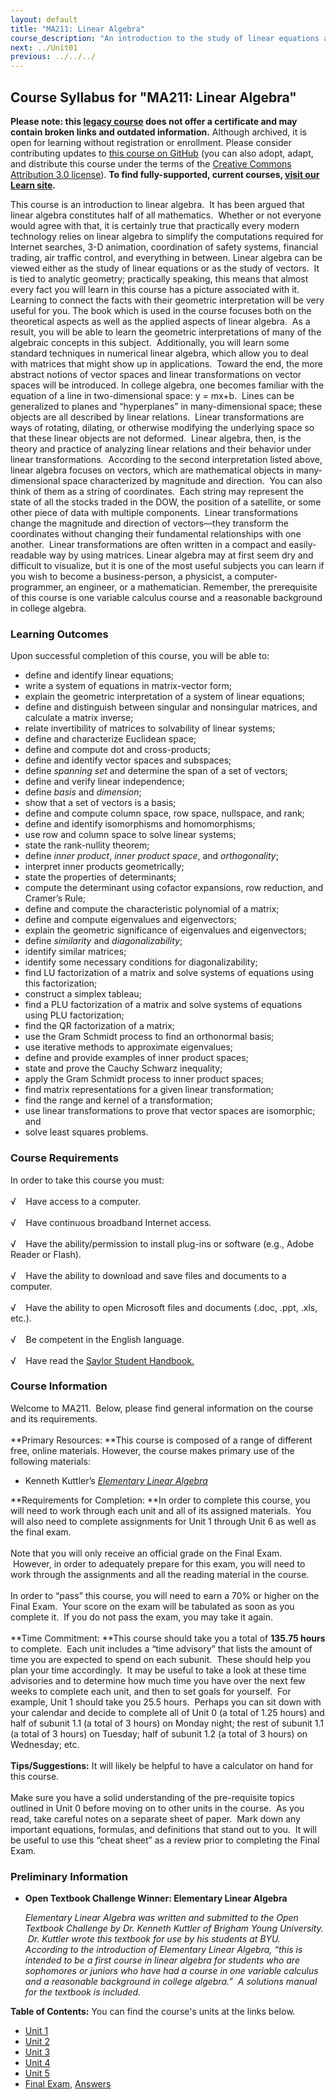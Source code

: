 ```yaml
---
layout: default
title: "MA211: Linear Algebra"
course_description: "An introduction to the study of linear equations and vectors through the theory and practice of analyzing linear relations and their behavior under linear transformations."
next: ../Unit01
previous: ../../../
---
```

Course Syllabus for "MA211: Linear Algebra"
-------------------------------------------

**Please note: this [legacy course](https://sayloracademy.zendesk.com/hc/en-us/articles/206089967) does not offer a certificate and may contain 
broken links and outdated information.** Although archived, it is open 
for learning without registration or enrollment. Please consider contributing 
updates to [this course on GitHub](https://github.com/saylordotorg/course_ma211) 
(you can also adopt, adapt, and distribute this course under the terms of 
the [Creative Commons Attribution 3.0 license](http://creativecommons.org/licenses/by/3.0/)). **To find fully-supported, current courses, [visit our 
Learn site](https://learn.saylor.org).**

This course is an introduction to linear algebra.  It has been argued
that linear algebra constitutes half of all mathematics.  Whether or not
everyone would agree with that, it is certainly true that practically
every modern technology relies on linear algebra to simplify the
computations required for Internet searches, 3-D animation, coordination
of safety systems, financial trading, air traffic control, and
everything in between. Linear algebra can be viewed either as the study
of linear equations or as the study of vectors.  It is tied to analytic
geometry; practically speaking, this means that almost every fact you
will learn in this course has a picture associated with it.  Learning to
connect the facts with their geometric interpretation will be very
useful for you. The book which is used in the course focuses both on the
theoretical aspects as well as the applied aspects of linear algebra. 
As a result, you will be able to learn the geometric interpretations of
many of the algebraic concepts in this subject.  Additionally, you will
learn some standard techniques in numerical linear algebra, which allow
you to deal with matrices that might show up in applications.  Toward
the end, the more abstract notions of vector spaces and linear
transformations on vector spaces will be introduced. In college algebra,
one becomes familiar with the equation of a line in two-dimensional
space: y = mx+b.  Lines can be generalized to planes and “hyperplanes”
in many-dimensional space; these objects are all described by linear
relations.  Linear transformations are ways of rotating, dilating, or
otherwise modifying the underlying space so that these linear objects
are not deformed.  Linear algebra, then, is the theory and practice of
analyzing linear relations and their behavior under linear
transformations.  According to the second interpretation listed above,
linear algebra focuses on vectors, which are mathematical objects in
many-dimensional space characterized by magnitude and direction.  You
can also think of them as a string of coordinates.  Each string may
represent the state of all the stocks traded in the DOW, the position of
a satellite, or some other piece of data with multiple components. 
Linear transformations change the magnitude and direction of
vectors—they transform the coordinates without changing their
fundamental relationships with one another.  Linear transformations are
often written in a compact and easily-readable way by using matrices.
Linear algebra may at first seem dry and difficult to visualize, but it
is one of the most useful subjects you can learn if you wish to become a
business-person, a physicist, a computer-programmer, an engineer, or a
mathematician. Remember, the prerequisite of this course is one variable
calculus course and a reasonable background in college algebra.

### Learning Outcomes

Upon successful completion of this course, you will be able to:  

-   define and identify linear equations;
-   write a system of equations in matrix-vector form;
-   explain the geometric interpretation of a system of linear
    equations;
-   define and distinguish between singular and nonsingular matrices,
    and calculate a matrix inverse;
-   relate invertibility of matrices to solvability of linear systems;
-   define and characterize Euclidean space;
-   define and compute dot and cross-products;
-   define and identify vector spaces and subspaces;
-   define *spanning set* and determine the span of a set of vectors;
-   define and verify linear independence;
-   define *basis* and *dimension*;
-   show that a set of vectors is a basis;
-   define and compute column space, row space, nullspace, and rank;
-   define and identify isomorphisms and homomorphisms;
-   use row and column space to solve linear systems;
-   state the rank-nullity theorem;
-   define *inner product*, *inner product space*, and *orthogonality*;
-   interpret inner products geometrically;
-   state the properties of determinants;
-   compute the determinant using cofactor expansions, row reduction,
    and Cramer’s Rule;
-   define and compute the characteristic polynomial of a matrix;
-   define and compute eigenvalues and eigenvectors;
-   explain the geometric significance of eigenvalues and eigenvectors;
-   define *similarity* and *diagonalizability*;
-   identify similar matrices;
-   identify some necessary conditions for diagonalizability;
-   find LU factorization of a matrix and solve systems of equations
    using this factorization;
-   construct a simplex tableau;
-   find a PLU factorization of a matrix and solve systems of equations
    using PLU factorization;
-   find the QR factorization of a matrix;
-   use the Gram Schmidt process to find an orthonormal basis;
-   use iterative methods to approximate eigenvalues;
-   define and provide examples of inner product spaces;
-   state and prove the Cauchy Schwarz inequality;
-   apply the Gram Schmidt process to inner product spaces;
-   find matrix representations for a given linear transformation;
-   find the range and kernel of a transformation;
-   use linear transformations to prove that vector spaces are
    isomorphic; and
-   solve least squares problems.

### Course Requirements

In order to take this course you must:  
    
 √    Have access to a computer.  
    
 √    Have continuous broadband Internet access.  
    
 √    Have the ability/permission to install plug-ins or software (e.g.,
Adobe Reader or Flash).  
    
 √    Have the ability to download and save files and documents to a
computer.  
    
 √    Have the ability to open Microsoft files and documents (.doc,
.ppt, .xls, etc.).  
    
 √    Be competent in the English language.  
        
 √    Have read the [Saylor Student
Handbook.](https://resources.saylor.org/wwwresources/archived/site/wp-content/uploads/2012/05/Saylor-StudentHandbook.pdf)

### Course Information

Welcome to MA211.  Below, please find general information on the course
and its requirements.  
    
 **Primary Resources: **This course is composed of a range of different
free, online materials. However, the course makes primary use of the
following materials:  

-   Kenneth Kuttler’s *[Elementary Linear
    Algebra](https://resources.saylor.org/wwwresources/archived/site/wp-content/uploads/2012/04/Elementary-Linear-Algebra-4-26-12-Kuttler-OTC.pdf)*

**Requirements for Completion: **In order to complete this course, you
will need to work through each unit and all of its assigned materials. 
You will also need to complete assignments for Unit 1 through Unit 6 as
well as the final exam.   
    
 Note that you will only receive an official grade on the Final Exam.
 However, in order to adequately prepare for this exam, you will need to
work through the assignments and all the reading material in the
course.  
    
 In order to “pass” this course, you will need to earn a 70% or higher
on the Final Exam.  Your score on the exam will be tabulated as soon as
you complete it.  If you do not pass the exam, you may take it again.  
    
 **Time Commitment: **This course should take you a total of **135.75
hours** to complete.  Each unit includes a “time advisory” that lists
the amount of time you are expected to spend on each subunit.  These
should help you plan your time accordingly.  It may be useful to take a
look at these time advisories and to determine how much time you have
over the next few weeks to complete each unit, and then to set goals for
yourself.  For example, Unit 1 should take you 25.5 hours.  Perhaps you
can sit down with your calendar and decide to complete all of Unit 0 (a
total of 1.25 hours) and half of subunit 1.1 (a total of 3 hours) on
Monday night; the rest of subunit 1.1 (a total of 3 hours) on Tuesday;
half of subunit 1.2 (a total of 3 hours) on Wednesday; etc.  
    
 **Tips/Suggestions:** It will likely be helpful to have a calculator on
hand for this course.  
    
 Make sure you have a solid understanding of the pre-requisite topics
outlined in Unit 0 before moving on to other units in the course.  As
you read, take careful notes on a separate sheet of paper.  Mark down
any important equations, formulas, and definitions that stand out to
you.  It will be useful to use this “cheat sheet” as a review prior to
completing the Final Exam.

### Preliminary Information

-   **Open Textbook Challenge Winner: Elementary Linear Algebra**

    **Elementary Linear Algebra* was written and submitted to the Open
    Textbook Challenge by Dr. Kenneth Kuttler of Brigham Young
    University.  Dr. Kuttler wrote this textbook for use by his students
    at BYU.  According to the introduction of *Elementary Linear
    Algebra*, “this is intended to be a first course in linear algebra
    for students who are sophomores or juniors who have had a course in
    one variable calculus and a reasonable background in college
    algebra.”  A solutions manual for the textbook is included.* 

**Table of Contents:** You can find the course's units at the links below.

- [Unit 1](https://legacy.saylor.org/ma211/Unit01/)
- [Unit 2](https://legacy.saylor.org/ma211/Unit02/)
- [Unit 3](https://legacy.saylor.org/ma211/Unit03/)
- [Unit 4](https://legacy.saylor.org/ma211/Unit04/)
- [Unit 5](https://legacy.saylor.org/ma211/Unit05/)
- [Final Exam](http://saylordotorg.github.io/LegacyExams/MA/MA211/MA211-FinalExam.html), [Answers](http://saylordotorg.github.io/LegacyExams/MA/MA211/MA211-FinalExam-Answers.html)
